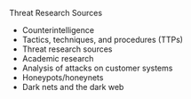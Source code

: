 Threat Research Sources

- Counterintelligence
- Tactics, techniques, and procedures (TTPs)
- Threat research sources
- Academic research
- Analysis of attacks on customer systems
- Honeypots/honeynets
- Dark nets and the dark web